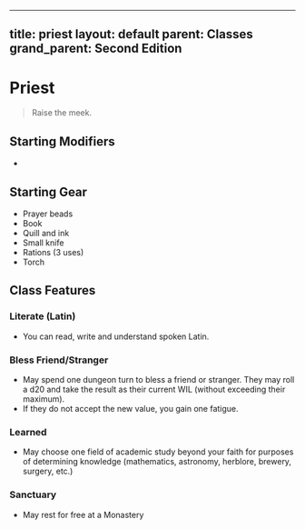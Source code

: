 
---
title: priest
layout: default
parent: Classes
grand_parent: Second Edition
---

# Priest

> Raise the meek. 

## Starting Modifiers
- 

## Starting Gear
- Prayer beads
- Book
- Quill and ink
- Small knife
- Rations (3 uses)
- Torch

## Class Features
### Literate (Latin)
- You can read, write and understand spoken Latin.
### Bless Friend/Stranger
- May spend one dungeon turn to bless a friend or stranger. They may roll a d20 and take the result as their current WIL (without exceeding their maximum).
- If they do not accept the new value, you gain one fatigue.
### Learned
- May choose one field of academic study beyond your faith for purposes of determining knowledge (mathematics, astronomy, herblore, brewery, surgery, etc.)
### Sanctuary
- May rest for free at a Monastery
